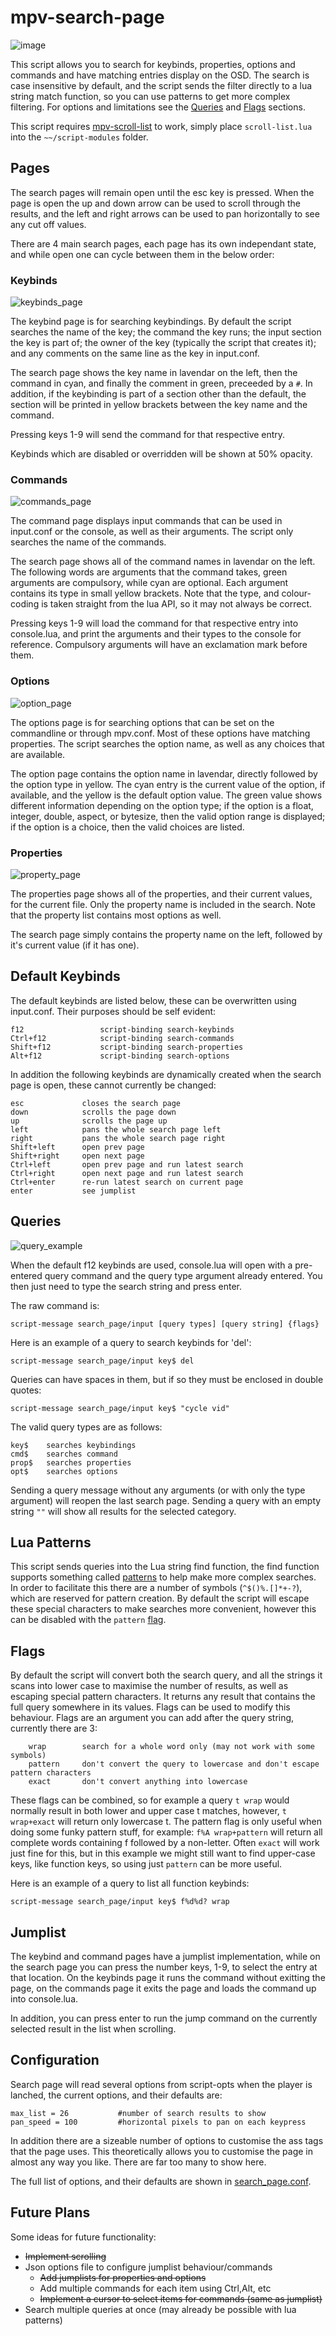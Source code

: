 # mpv-search-page

![image](screenshots/standard_query.png)

This script allows you to search for keybinds, properties, options and commands and have matching entries display on the OSD.
The search is case insensitive by default, and the script sends the filter directly to a lua string match function, so you can use patterns to get more complex filtering. For options and limitations see the [Queries](#queries) and [Flags](#flags) sections.

This script requires [mpv-scroll-list](https://github.com/CogentRedTester/mpv-scroll-list) to work, simply place `scroll-list.lua` into the `~~/script-modules` folder.

## Pages

The search pages will remain open until the esc key is pressed. When the page is open the up and down arrow can be used to scroll through the results, and the left and right arrows can be used to pan horizontally to see any cut off values.

There are 4 main search pages, each page has its own independant state, and while open one can cycle between them in the below order:

### Keybinds

![keybinds_page](screenshots/keybindings_page.png)

The keybind page is for searching keybindings. By default the script searches the name of the key; the command the key runs; the input section the key is part of; the owner of the key (typically the script that creates it); and any comments on the same line as the key in input.conf.

The search page shows the key name in lavendar on the left, then the command in cyan, and finally the comment in green, preceeded by a `#`. In addition, if the keybinding is part of a section other than the default, the section will be printed in yellow brackets between the key name and the command.

Pressing keys 1-9 will send the command for that respective entry.

Keybinds which are disabled or overridden will be shown at 50% opacity.

### Commands

![commands_page](screenshots/command_page.png)

The command page displays input commands that can be used in input.conf or the console, as well as their arguments. The script only searches the name of the commands.

The search page shows all of the command names in lavendar on the left. The following words are arguments that the command takes, green arguments are compulsory, while cyan are optional. Each argument contains its type in small yellow brackets. Note that the type, and colour-coding is taken straight from the lua API, so it may not always be correct.

Pressing keys 1-9 will load the command for that respective entry into console.lua, and print the arguments and their types to the console for reference. Compulsory arguments will have an exclamation mark before them.

### Options

![option_page](screenshots/option_page.png)

The options page is for searching options that can be set on the commandline or through mpv.conf. Most of these options have matching properties. The script searches the option name, as well as any choices that are available.

The option page contains the option name in lavendar, directly followed by the option type in yellow. The cyan entry is the current value of the option, if available, and the yellow is the default option value. The green value shows different information depending on the option type; if the option is a float, integer, double, aspect, or bytesize, then the valid option range is displayed; if the option is a choice, then the valid choices are listed.

### Properties

![property_page](screenshots/property_page.png)

The properties page shows all of the properties, and their current values, for the current file. Only the property name is included in the search. Note that the property list contains most options as well.

The search page simply contains the property name on the left, followed by it's current value (if it has one).

## Default Keybinds

The default keybinds are listed below, these can be overwritten using input.conf. Their purposes should be self evident:

    f12                 script-binding search-keybinds
    Ctrl+f12            script-binding search-commands
    Shift+f12           script-binding search-properties
    Alt+f12             script-binding search-options

In addition the following keybinds are dynamically created when the search page is open, these cannot currently be changed:

    esc             closes the search page
    down            scrolls the page down
    up              scrolls the page up
    left            pans the whole search page left
    right           pans the whole search page right
    Shift+left      open prev page
    Shift+right     open next page
    Ctrl+left       open prev page and run latest search
    Ctrl+right      open next page and run latest search
    Ctrl+enter      re-run latest search on current page
    enter           see jumplist

## Queries

![query_example](screenshots/REPL_input.png)

When the default f12 keybinds are used, console.lua will open with a pre-entered query command and the query type argument already entered. You then just need to type the search string and press enter.

The raw command is:

    script-message search_page/input [query types] [query string] {flags}

Here is an example of a query to search keybinds for 'del':

    script-message search_page/input key$ del

 Queries can have spaces in them, but if so they must be enclosed in double quotes:

    script-message search_page/input key$ "cycle vid"

The valid query types are as follows:

    key$    searches keybindings
    cmd$    searches command
    prop$   searches properties
    opt$    searches options

Sending a query message without any arguments (or with only the type argument) will reopen the last search page. Sending a query with an empty string `""` will show all results for the selected category.

## Lua Patterns

This script sends queries into the Lua string find function, the find function supports something called [patterns](http://lua-users.org/wiki/PatternsTutorial) to help make more complex searches. In order to facilitate this there are a number of symbols (`^$()%.[]*+-?`), which are reserved for pattern creation.
By default the script will escape these special characters to make searches more convenient, however this can be disabled with the `pattern` [flag](#flags).

## Flags

By default the script will convert both the search query, and all the strings it scans into lower case to maximise the number of results, as well as escaping special pattern characters. It returns any result that contains the full query somewhere in its values. Flags can be used to modify this behaviour. Flags are an argument you can add after the query string, currently there are 3:

        wrap        search for a whole word only (may not work with some symbols)
        pattern     don't convert the query to lowercase and don't escape pattern characters
        exact       don't convert anything into lowercase

These flags can be combined, so for example a query `t wrap` would normally result in both lower and upper case t matches, however, `t wrap+exact` will return only lowercase t. The pattern flag is only useful when doing some funky pattern stuff, for example:
`f%A wrap+pattern` will return all complete words containing f followed by a non-letter. Often `exact` will work just fine for this,
but in this example we might still want to find upper-case keys, like function keys, so using just `pattern` can be more useful.

Here is an example of a query to list all function keybinds:

    script-message search_page/input key$ f%d%d? wrap

## Jumplist

The keybind and command pages have a jumplist implementation, while on the search page you can press the number keys, 1-9,
to select the entry at that location. On the keybinds page it runs the command without exitting the page,
on the commands page it exits the page and loads the command up into console.lua.

In addition, you can press enter to run the jump command on the currently selected result in the list when scrolling.

## Configuration

Search page will read several options from script-opts when the player is lanched, the current options, and their defaults are:

    max_list = 26           #number of search results to show
    pan_speed = 100         #horizontal pixels to pan on each keypress

In addition there are a sizeable number of options to customise the ass tags that the page uses. This theoretically allows you to customise the page in almost any way you like. There are far too many to show here.

The full list of options, and their defaults are shown in [search_page.conf](search_page.conf).

## Future Plans

Some ideas for future functionality:

* ~~Implement scrolling~~
* Json options file to configure jumplist behaviour/commands
  * ~~Add jumplists for properties and options~~
  * Add multiple commands for each item using Ctrl,Alt, etc
  * ~~Implement a cursor to select items for commands (same as jumplist)~~
* Search multiple queries at once (may already be possible with lua patterns)
